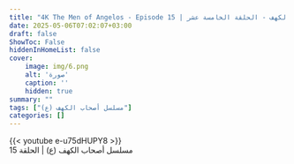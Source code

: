 ```yaml
---
title: "4K The Men of Angelos - Episode 15 | مسلسل أصحاب الكهف - الحلقة الخامسة عشر"
date: 2025-05-06T07:02:07+03:00
draft: false
ShowToc: False
hiddenInHomeList: false
cover:
    image: img/6.png
    alt: 'صورة'
    caption: ''
    hidden: true
summary: ""
tags: ["مسلسل أصحاب الكهف (ع)"]
categories: []
---
```


{{< youtube e-u75dHUPY8 >}}
<br>
مسلسل أصحاب الكهف (ع) | الحلقة 15
